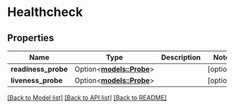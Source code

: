# Healthcheck

## Properties

Name | Type | Description | Notes
------------ | ------------- | ------------- | -------------
**readiness_probe** | Option<[**models::Probe**](Probe.md)> |  | [optional]
**liveness_probe** | Option<[**models::Probe**](Probe.md)> |  | [optional]

[[Back to Model list]](../README.md#documentation-for-models) [[Back to API list]](../README.md#documentation-for-api-endpoints) [[Back to README]](../README.md)


